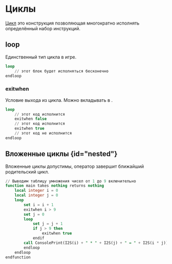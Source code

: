 # Циклы

[Цикл](https://w.wiki/9kNy) это конструкция позволяющая многократно исполнять определённый набор инструкций.

## loop

Единственный тип цикла в игре.
```sql
loop
    // этот блок будет исполняться бесконечно
endloop
```

### exitwhen

Условие выхода из цикла. Можно вкладывать в [](condition.md#if).

```sql
loop
    // этот код исполнится
    exitwhen false
    // этот код исполнится
    exitwhen true
    // этот код не исполнится
endloop
```

## Вложенные циклы {id="nested"}

Вложенные циклы допустимы, оператор [](#exitwhen) завершит ближайший родительский цикл.

```sql
// Выводим таблицу умножения чисел от 1 до 9 включительно
function main takes nothing returns nothing
    local integer i = 0
    local integer j = 0
    loop
        set i = i + 1
        exitwhen i > 9
        set j = 0
        loop
            set j = j + 1
            if j > 9 then
                exitwhen true
            endif
        call ConsolePrint(I2S(i) + " * " + I2S(j) + " = " + I2S(i * j))
        endloop
    endloop
endfunction
```
